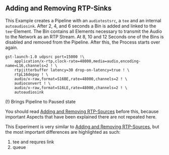 ## Adding and Removing RTP-Sinks
This Example creates a Pipeline with an `audiotestsrc`, a `tee` and an internal `autoaudiosink`.
After 2, 4, and 6 seconds a Bin is added and linked to the `tee`-Element. The Bin contains all Elements necessary to
transmit the Audio to the Network as an RTP Stream. At 8, 10 and 12 Seconds one of the Bins is disabled and removed from
the Pipeline. After this, the Process starts over again.

```
gst-launch-1.0 udpsrc port=15000 !\
    application/x-rtp,clock-rate=48000,media=audio,encoding-name=L16,channels=2 ! \
    rtpjitterbuffer latency=30 drop-on-latency=true ! \
    rtpL16depay ! \
    audio/x-raw,format=S16BE,rate=48000,channels=2 ! \
    audioconvert ! \
    audio/x-raw,format=S16LE,rate=48000,channels=2 ! \
    autoaudiosink
```

(!) Brings Pipeline to Paused state

You should read [Adding and Removing RTP-Sources](04-add-and-remove-network-source.md) before this, because important
Aspects that have been explained there are not repeated here.

This Experiment is very similar to [Adding and Removing RTP-Sources](04-add-and-remove-network-source.md), but the most
important differences are highlighted as such: 

 1. tee and requres link
 2. queue
